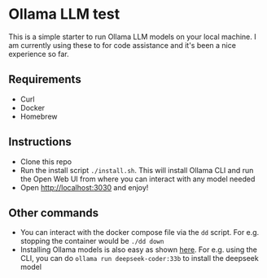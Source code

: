 # Ollama LLM test

This is a simple starter to run Ollama LLM models on your local machine. I am currently using these to for code assistance and it's been a nice experience so far.

## Requirements

- Curl
- Docker
- Homebrew

## Instructions

- Clone this repo
- Run the install script `./install.sh`. This will install Ollama CLI and run the Open Web UI from where you can interact with any model needed
- Open [http://localhost:3030](http://localhost:3030) and enjoy!

## Other commands

- You can interact with the docker compose file via the `dd` script. For e.g. stopping the container would be `./dd down`
- Installing Ollama models is also easy as shown [here](https://ollama.com/library/deepseek-coder:33b). For e.g. using the CLI, you can do `ollama run deepseek-coder:33b` to install the deepseek model

